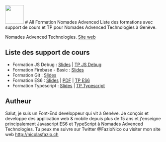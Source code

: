 <img height="60px" src="http://nomades.ch/wp-content/themes/theme_nomades/images/logo-nomades.png">
#  All Formation Nomades Advenced
Liste des formations avec support de cours et TP pour Nomades Advenced Technologies à Genève.

Nomades Advenced Technologies.
[Site web](http://nomades.ch/)
## Liste des support de cours

- Formation JS Debug : [Slides](https://fazionico.github.io/all-formation/slides-debug-outil-dev.html#/) | [TP JS Debug](https://fazionico.github.io/all-formation/tp/demo-devtools/tp-debug-outil-dev.html)
- Formation Firebase - Basic :  [Slides](https://fazionico.github.io/all-formation/slides-firebase-basic.html#/)
- Formation Git :  [Slides](https://fazionico.github.io/all-formation/slides-git-formation.html#/)
- Formation ES6 :  [Slides](https://fazionico.github.io/all-formation/slides-formation-es6.html#/) | [PDF](https://fazionico.github.io/all-formation/pdf/pdf-formation-es6.pdf) | [TP ES6](https://github.com/FazioNico/cours-es6)
- Formation Typescript :  [Slides](https://fazionico.github.io/all-formation/slides-introduction-typescript.html) | [TP Typescript](https://github.com/FazioNico/simple-ts-front-end-stack)

## Autheur
Salut, je suis un Font-End developpeur qui vit à Genève. Je conçois et developpe des application web & mobile depuis plus de 15 ans et j'enseigne principalement Javascript ES6 et TypeScript à Nomades Advenced Technologies. Tu peux me suivre sur Twitter @FazioNico ou visiter mon site web http://nicolasfazio.ch
